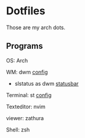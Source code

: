 # Dotfiles
Those are my arch dots.

## Programs
OS: Arch

WM: dwm [config](https://github.com/d-rens/dwm)
+ slstatus as dwm [statusbar](https://github.com/d-rens/dwm-slstatus)

Terminal: st [config](https://github.com/d-rens/st)

Texteditor: nvim

viewer: zathura

Shell: zsh
